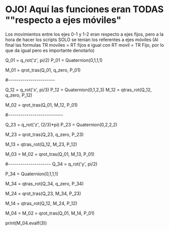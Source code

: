 # OJO! Aquí las funciones eran TODAS ""respecto a ejes móviles"

Los movimientos entre los ejes 0-1 y 1-2 eran respecto a
ejes fijos, pero a la hora de hacer los scripts SOLO se tenían los referentes a ejes móviles (Al final las formulas TR moviles = RT fijos e igual con RT movil = TR Fijo, por lo que da igual pero es importante denotarlo)


Q_01 = q_rot('z', pi/2)
P_01 = Quaternion(0,1,1,1)

M_01 = qrot_tras(Q_01, q_zero, P_01)


#-----------------------

Q_12 = q_rot('x', pi/3)
P_12 = Quaternion(0,1,2,3)
M_12 = qtras_rot(Q_12, q_zero, P_12)

M_02 = qrot_tras(Q_01, M_12, P_01)


#---------------------------

Q_23 = q_rot('z', (2/3)*pi)
P_23 = Quaternion(0,2,2,2)

M_23 = qrot_tras(Q_23, q_zero, P_23)

M_13 = qtras_rot(Q_12, M_23, P_12)

M_03 = M_02 = qrot_tras(Q_01, M_13, P_01)

#---------------------
Q_34 = q_rot('y', pi/2)

P_34 = Quaternion(0,1,1,1)

M_34 = qtras_rot(Q_34, q_zero, P_34)

M_24 = qrot_tras(Q_23, M_34, P_23)

M_14 = qtras_rot(Q_12, M_24, P_12)

M_04 = M_02 = qrot_tras(Q_01, M_14, P_01)

print(M_04.evalf(3))